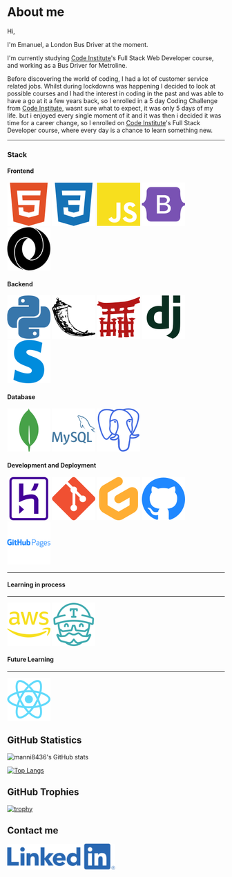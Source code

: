 # About me

Hi,

I'm Emanuel, a London Bus Driver at the moment.

I'm currently studying [Code Institute](https://codeinstitute.net/)'s Full Stack Web Developer course, and working as a Bus Driver for Metroline.

Before discovering the world of coding, I had a lot of customer service related jobs. Whilst during lockdowns was happening I decided to look at possible courses and I had the interest in coding in the past and was able to have a go at it a few years back, so I enrolled in a 5 day Coding Challenge from [Code Institute](https://codeinstitute.net/), wasnt sure what to expect, it was only 5 days of my life. but i enjoyed every single moment of it and it was then i decided it was time for a career change, so I enrolled on [Code Institute](https://codeinstitute.net/)'s Full Stack Developer course, where every day is a chance to learn something new.

---

### Stack 

#### **Frontend**

![HTML5](images/html.svg) ![CSS3](images/css.svg) ![JS](images/JavaScript.svg) ![JS](images/bootstrap.svg) ![JS](images/json.svg) 

#### **Backend**

![Python](images/python.svg) ![Flask](images/flask.svg) ![Jinja](images/jinja.svg) ![Django](images/django.svg) ![Stripe](images/stripe.svg)

#### **Database**
![MongoDB](images/mongodb.svg) ![MySQL](images/mysql.svg) ![PostgreSQL](images/postgresql.svg)

#### **Development and Deployment**
![Heroku](images/heroku.svg) ![Git](images/git.svg) ![Gitpod](images/gitpod.svg) ![GitHub](images/github.svg) ![GitHub Pages](images/githubpages.svg)

---

#### **Learning in process**

---

![AWS](images/aws.svg) ![Travis CI](images/travisci.svg)

#### **Future Learning**

---

![React](images/reactjs.svg)

## GitHub Statistics

![manni8436's GitHub stats](https://github-readme-stats.vercel.app/api?username=manni8436&show_icons=true&theme=onedark)

[![Top Langs](https://github-readme-stats.vercel.app/api/top-langs/?username=manni8436&hide=html&theme=onedark)](https://github.com/anuraghazra/github-readme-stats)

## GitHub Trophies

[![trophy](https://github-profile-trophy.vercel.app/?username=manni8436&theme=onedark)](https://github.com/manni8436/github-profile-trophy)

## Contact me

[<img src="./linked-in.png" width="250">](https://www.linkedin.com/in/emanuel-da-silva/)